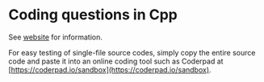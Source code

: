 # Coding questions in Cpp

See [website](https://adaickalavan.github.io/portfolio/coding-questions-in-cpp/) for information.

For easy testing of single-file source codes, simply copy the entire source code and paste it into an online coding tool such as Coderpad at [https://coderpad.io/sandbox](https://coderpad.io/sandbox).